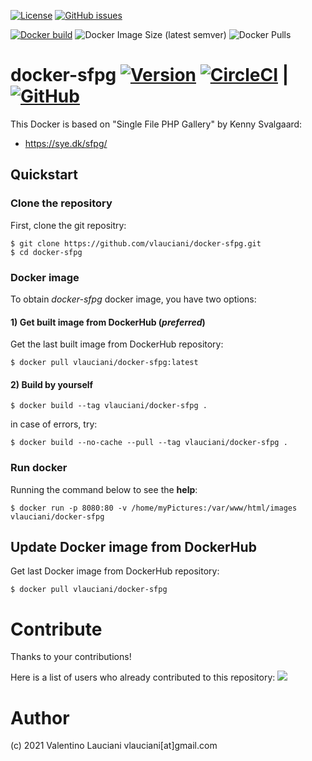 [![License](https://img.shields.io/github/license/vlauciani/docker-sfpg.svg)](https://github.com/vlauciani/docker-sfpg/blob/main/LICENSE)
[![GitHub issues](https://img.shields.io/github/issues/vlauciani/docker-sfpg.svg)](https://github.com/vlauciani/docker-sfpg/issues)

[![Docker build](https://img.shields.io/badge/docker%20build-from%20CI-yellow)](https://hub.docker.com/r/vlauciani/docker-sfpg)
![Docker Image Size (latest semver)](https://img.shields.io/docker/image-size/vlauciani/docker-sfpg?sort=semver)
![Docker Pulls](https://img.shields.io/docker/pulls/vlauciani/docker-sfpg)

# docker-sfpg [![Version](https://img.shields.io/badge/dynamic/yaml?label=ver&query=softwareVersion&url=https://raw.githubusercontent.com/vlauciani/docker-sfpg/main/publiccode.yml)](https://github.com/vlauciani/docker-sfpg/blob/main/publiccode.yml) [![CircleCI](https://circleci.com/gh/vlauciani/docker-sfpg/tree/main.svg?style=svg)](https://circleci.com/gh/vlauciani/docker-sfpg/tree/main) | [![GitHub](https://img.shields.io/static/v1?label=GitHub&message=Link%20to%20repository&color=blueviolet)](https://github.com/vlauciani/docker-sfpg)

This Docker is based on "Single File PHP Gallery" by Kenny Svalgaard:
- https://sye.dk/sfpg/ 

## Quickstart
### Clone the repository
First, clone the git repositry:
```
$ git clone https://github.com/vlauciani/docker-sfpg.git
$ cd docker-sfpg
```

### Docker image
To obtain *docker-sfpg* docker image, you have two options:

#### 1) Get built image from DockerHub (*preferred*)
Get the last built image from DockerHub repository:
```
$ docker pull vlauciani/docker-sfpg:latest
```

#### 2) Build by yourself
```
$ docker build --tag vlauciani/docker-sfpg . 
```

in case of errors, try:
```
$ docker build --no-cache --pull --tag vlauciani/docker-sfpg . 
```

### Run docker
Running the command below to see the **help**:
```
$ docker run -p 8080:80 -v /home/myPictures:/var/www/html/images vlauciani/docker-sfpg
```

## Update Docker image from DockerHub
Get last Docker image from DockerHub repository:
```
$ docker pull vlauciani/docker-sfpg
```

# Contribute
Thanks to your contributions!

Here is a list of users who already contributed to this repository:
<a href="https://github.com/vlauciani/docker-sfpg/graphs/contributors">
  <img src="https://contrib.rocks/image?repo=vlauciani/docker-sfpg" />
</a>

# Author
(c) 2021 Valentino Lauciani vlauciani[at]gmail.com

